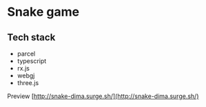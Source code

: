 # Snake game

## Tech stack
 * parcel
 * typescript
 * rx.js
 * webgj
 * three.js

Preview [http://snake-dima.surge.sh/](http://snake-dima.surge.sh/)
